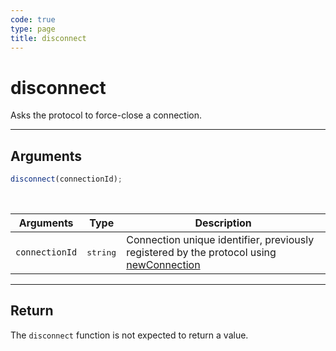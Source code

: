 ```yaml
---
code: true
type: page
title: disconnect
---
```


# disconnect

Asks the protocol to force-close a connection.

---

## Arguments

```js
disconnect(connectionId);
```

<br/>

| Arguments      | Type              | Description                                                                                                                           |
| -------------- | ----------------- | ------------------------------------------------------------------------------------------------------------------------------------- |
| `connectionId` | <pre>string</pre> | Connection unique identifier, previously registered by the protocol using [newConnection](/core/2/guides/write-protocols/3-entrypoint/newconnection) |

---

## Return

The `disconnect` function is not expected to return a value.
